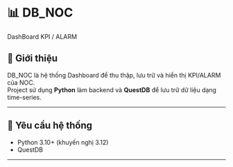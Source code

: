 # 📊 DB_NOC  
DashBoard KPI / ALARM  

## 🔹 Giới thiệu
DB_NOC là hệ thống Dashboard để thu thập, lưu trữ và hiển thị KPI/ALARM của NOC.  
Project sử dụng **Python** làm backend và **QuestDB** để lưu trữ dữ liệu dạng time-series.  

---

## 🔹 Yêu cầu hệ thống
- Python 3.10+ (khuyến nghị 3.12)  
- QuestDB   


---

